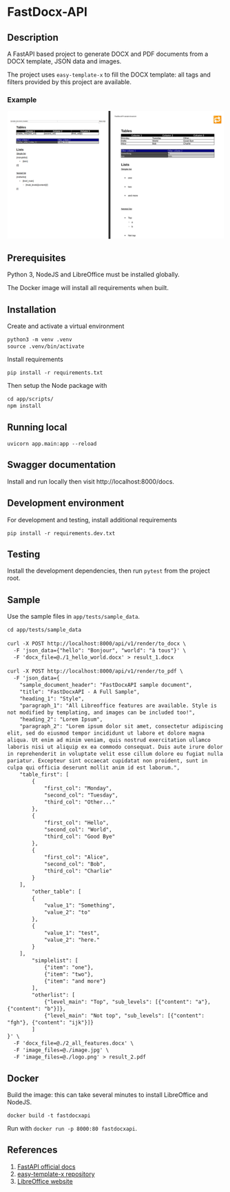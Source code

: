 
# FastDocx-API

## Description

A FastAPI based project to generate DOCX and PDF documents from a DOCX template, JSON data and images.

The project uses `easy-template-x` to fill the DOCX template: all tags and filters provided by this project are available.

### Example
!["LibreOffice to PDF"](app/tests/sample_data/preview.png)

## Prerequisites

Python 3, NodeJS and LibreOffice must be installed globally.

The Docker image will install all requirements when built.

## Installation

Create and activate a virtual environment
```
python3 -m venv .venv
source .venv/bin/activate
```

Install requirements
```
pip install -r requirements.txt
```

Then setup the Node package with
```
cd app/scripts/
npm install
```

## Running local

```
uvicorn app.main:app --reload
```

## Swagger documentation

Install and run locally then visit http://localhost:8000/docs.

## Development environment

For development and testing, install additional requirements
```
pip install -r requirements.dev.txt
```

## Testing

Install the development dependencies, then run `pytest` from the project root.

## Sample

Use the sample files in `app/tests/sample_data`.

```
cd app/tests/sample_data

curl -X POST http://localhost:8000/api/v1/render/to_docx \
  -F 'json_data={"hello": "Bonjour", "world": "à tous"}' \
  -F 'docx_file=@./1_hello_world.docx' > result_1.docx

curl -X POST http://localhost:8000/api/v1/render/to_pdf \
  -F 'json_data={
    "sample_document_header": "FastDocxAPI sample document",
    "title": "FastDocxAPI - A Full Sample",
    "heading_1": "Style",
    "paragraph_1": "All Libreoffice features are available. Style is not modified by templating, and images can be included too!",
    "heading_2": "Lorem Ipsum",
    "paragraph_2": "Lorem ipsum dolor sit amet, consectetur adipiscing elit, sed do eiusmod tempor incididunt ut labore et dolore magna aliqua. Ut enim ad minim veniam, quis nostrud exercitation ullamco laboris nisi ut aliquip ex ea commodo consequat. Duis aute irure dolor in reprehenderit in voluptate velit esse cillum dolore eu fugiat nulla pariatur. Excepteur sint occaecat cupidatat non proident, sunt in culpa qui officia deserunt mollit anim id est laborum.",
    "table_first": [
        {
            "first_col": "Monday",
            "second_col": "Tuesday",
            "third_col": "Other..."
        },
        {
            "first_col": "Hello",
            "second_col": "World",
            "third_col": "Good Bye"
        },
        {
            "first_col": "Alice",
            "second_col": "Bob",
            "third_col": "Charlie"
        }
    ],
		"other_table": [
        {
            "value_1": "Something",
            "value_2": "to"
        },
        {
            "value_1": "test",
            "value_2": "here."
        }
    ],
		"simplelist": [
			{"item": "one"},
			{"item": "two"},
			{"item": "and more"}
		],
		"otherlist": [
			{"level_main": "Top", "sub_levels": [{"content": "a"}, {"content": "b"}]},
			{"level_main": "Not top", "sub_levels": [{"content": "fgh"}, {"content": "ijk"}]}
		]
}' \
  -F 'docx_file=@./2_all_features.docx' \
  -F 'image_files=@./image.jpg' \
  -F 'image_files=@./logo.png' > result_2.pdf
```

## Docker

Build the image: this can take several minutes to install LibreOffice and NodeJS.
```
docker build -t fastdocxapi
```

Run with `docker run -p 8000:80 fastdocxapi`.

## References
1. [FastAPI official docs](https://fastapi.tiangolo.com/)
2. [easy-template-x repository](https://github.com/alonrbar/easy-template-x)
3. [LibreOffice website](https://www.libreoffice.org/)

